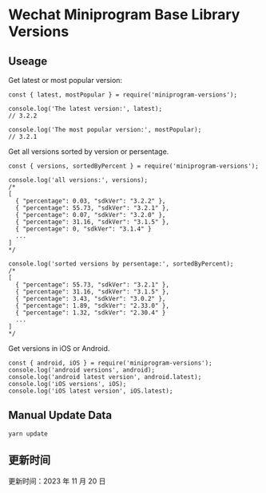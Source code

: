 
# Wechat Miniprogram Base Library Versions

## Useage

Get latest or most popular version:

```;
const { latest, mostPopular } = require('miniprogram-versions');

console.log('The latest version:', latest);
// 3.2.2

console.log('The most popular version:', mostPopular);
// 3.2.1

```

Get all versions sorted by version or persentage.

```
const { versions, sortedByPercent } = require('miniprogram-versions');

console.log('all versions:', versions);
/*
[
  { "percentage": 0.03, "sdkVer": "3.2.2" },
  { "percentage": 55.73, "sdkVer": "3.2.1" },
  { "percentage": 0.07, "sdkVer": "3.2.0" },
  { "percentage": 31.16, "sdkVer": "3.1.5" },
  { "percentage": 0, "sdkVer": "3.1.4" }
  ...
]
*/

console.log('sorted versions by persentage:', sortedByPercent);
/*
[
  { "percentage": 55.73, "sdkVer": "3.2.1" },
  { "percentage": 31.16, "sdkVer": "3.1.5" },
  { "percentage": 3.43, "sdkVer": "3.0.2" },
  { "percentage": 1.89, "sdkVer": "2.33.0" },
  { "percentage": 1.32, "sdkVer": "2.30.4" }
  ...
]
*/
```

Get versions in iOS or Android.

```
const { android, iOS } = require('miniprogram-versions');
console.log('android versions', android);
console.log('android latest version', android.latest);
console.log('iOS versions', iOS);
console.log('iOS latest version', iOS.latest);
```

## Manual Update Data

```
yarn update
```

## 更新时间

更新时间：2023 年 11 月 20 日
